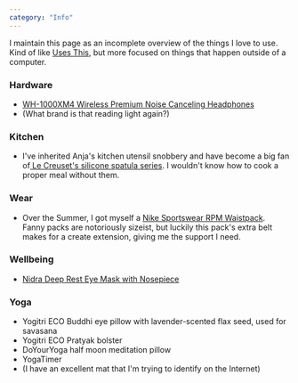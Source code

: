 ```yaml
---
category: "Info"
---
```

I maintain this page as an incomplete overview of the things I love to use. Kind of like [Uses This](https://usesthis.com/), but more focused on things that happen outside of a computer.

### Hardware 
- [WH-1000XM4 Wireless Premium Noise Canceling Headphones](https://electronics.sony.com/audio/headphones/headband/p/wh1000xm4-b)
- (What brand is that reading light again?)

### Kitchen
- I've inherited Anja's kitchen utensil snobbery and have become a big fan of[ Le Creuset's silicone spatula series](https://www.lecreuset.com/kitchen-tools/spoons-and-spatulas). I wouldn't know how to cook a proper meal without them.

### Wear
- Over the Summer, I got myself a [Nike Sportswear RPM Waistpack](https://www.nike.com/nl/en/t/sportswear-rpm-waistpack-CNTh3z/CQ3817-010). Fanny packs are notoriously sizeist, but luckily this pack's extra belt makes for a create extension, giving me the support I need.

### Wellbeing
- [Nidra Deep Rest Eye Mask with Nosepiece](https://nidragoods.com/collections/sleep-mask-collection/products/nidra-deep-rest-eye-mask-black)

### Yoga
- Yogitri ECO Buddhi eye pillow with lavender-scented flax seed, used for savasana
- Yogitri ECO Pratyak bolster
- DoYourYoga half moon meditation pillow
- YogaTimer
- (I have an excellent mat that I'm trying to identify on the Internet)